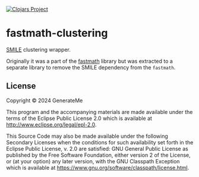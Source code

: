 [![Clojars Project](https://img.shields.io/clojars/v/org.clojars.generateme/fastmath-clustering.svg)](https://clojars.org/org.clojars.generateme/fastmath-clustering)

# fastmath-clustering

[SMILE](https://haifengl.github.io/) clustering wrapper.

Originally it was a part of the [fastmath](https://github.com/generateme/fastmath) library but was extracted to a separate library to remove the SMILE dependency from the `fastmath`.

## License

Copyright © 2024 GenerateMe

This program and the accompanying materials are made available under the
terms of the Eclipse Public License 2.0 which is available at
http://www.eclipse.org/legal/epl-2.0.

This Source Code may also be made available under the following Secondary
Licenses when the conditions for such availability set forth in the Eclipse
Public License, v. 2.0 are satisfied: GNU General Public License as published by
the Free Software Foundation, either version 2 of the License, or (at your
option) any later version, with the GNU Classpath Exception which is available
at https://www.gnu.org/software/classpath/license.html.

